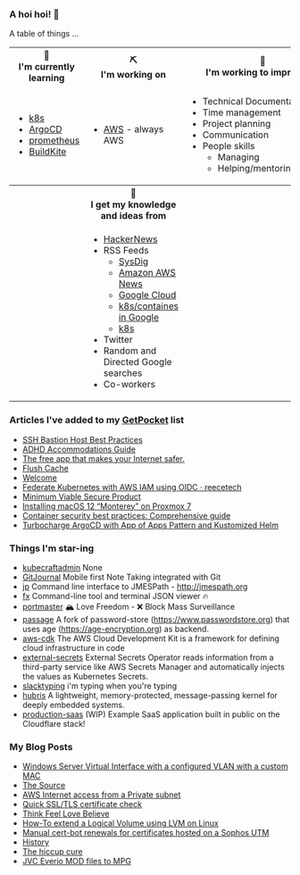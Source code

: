 ### A hoi hoi! 👋

A table of things ...

<table>
    <tr>
        <th>🌱<br/>I'm currently learning</th>
        <th>⛏<br/> I'm working on</th>
        <th>🚧<br/>I'm working to improve on</th>
    </tr>
    <tr>
        <td>
            <ul>
                <li><a href="https://kubernetes.io/">k8s</a></li>
                <li><a href="https://argoproj.github.io/">ArgoCD</a></li>
                <li><a href="https://prometheus.io/">prometheus</a></li>
                <li><a href="https://buildkite.com">BuildKite</a></li>
            </ul>
        </td>
        <td>
            <ul>
                <li><a href="https://aws.amazon.com/">AWS</a> - always AWS</li>
            </ul>
        </td>
        <td>
            <ul>
                <li>Technical Documentation</li>
                <li>Time management</li>
                <li>Project planning</li
                ><li>Communication</li>
                <li>People skills<ul>
                <li>Managing</li>
                <li>Helping/mentoring/coaching</li>
            </ul>
        </td>
    </tr>
    <tr>
        <th>&nbsp;</th>
        <th>🏫<br/>I get my knowledge and ideas from</th>
        <th>&nbsp;</th>
    </tr>
    <tr>
        <td>&nbsp;</td>
        <td>
            <ul>
                <li><a href="https://news.ycombinator.com/">HackerNews</a></li>
                <li>
                    RSS Feeds
                    <ul>
                        <li><a href="http://fetchrss.com/rss/5b4e9e358a93f8cc058b4567960404014.xml">SysDig</a></li>
                        <li><a href="https://aws.amazon.com/new/feed/">Amazon AWS News</a></li>
                        <li><a href="https://cloudblog.withgoogle.com/rss/">Google Cloud</a></li>
                        <li><a href="https://cloudblog.withgoogle.com/products/containers-kubernetes/rss/">k8s/containes in Google</a></li>
                        <li><a href="https://kubernetes.io/feed.xml">k8s</a></li>
                    </ul>
                </li>
                <li>Twitter</li>
                <li>Random and Directed Google searches</li>
                <li>Co-workers</li>
            </ul>
        </td>
        <td>&nbsp;</td>
    </tr>
</table>

### Articles I've added to my [GetPocket](https://getpocket.com/) list

* [SSH Bastion Host Best Practices](https://goteleport.com/blog/security-hardening-ssh-bastion-best-practices/)
* [ADHD Accommodations Guide](https://adhdatwork.add.org/adhd-accommodation-guide/)
* [The free app that makes your Internet safer.](https://1.1.1.1)
* [Flush Cache](https://developers.google.com/speed/public-dns/cache)
* [Welcome](https://superset.apache.org/)
* [Federate Kubernetes with AWS IAM using OIDC · reecetech](https://reece.tech/posts/oidc-k8s-to-aws/)
* [Minimum Viable Secure Product](https://mvsp.dev/mvsp.en/index.html)
* [Installing macOS 12 “Monterey” on Proxmox 7](https://www.nicksherlock.com/2021/10/installing-macos-12-monterey-on-proxmox-7/)
* [Container security best practices: Comprehensive guide](https://sysdig.com/blog/container-security-best-practices/)
* [Turbocharge ArgoCD with App of Apps Pattern and Kustomized Helm](https://medium.com/dzerolabs/turbocharge-argocd-with-app-of-apps-pattern-and-kustomized-helm-ea4993190e7c)

### Things I'm star-ing

* [kubecraftadmin](https://github.com/erjadi/kubecraftadmin)
  None
* [GitJournal](https://github.com/GitJournal/GitJournal)
  Mobile first Note Taking integrated with Git
* [jp](https://github.com/jmespath/jp)
  Command line interface to JMESPath - http://jmespath.org
* [fx](https://github.com/antonmedv/fx)
  Command-line tool and terminal JSON viewer 🔥
* [portmaster](https://github.com/safing/portmaster)
  🏔 Love Freedom - ❌ Block Mass Surveillance
* [passage](https://github.com/FiloSottile/passage)
  A fork of password-store (https://www.passwordstore.org) that uses age (https://age-encryption.org) as backend.
* [aws-cdk](https://github.com/aws/aws-cdk)
  The AWS Cloud Development Kit is a framework for defining cloud infrastructure in code
* [external-secrets](https://github.com/external-secrets/external-secrets)
  External Secrets Operator reads information from a third-party service like AWS Secrets Manager and automatically injects the values as Kubernetes Secrets.
* [slacktyping](https://github.com/will/slacktyping)
  i'm typing when you're typing
* [hubris](https://github.com/oxidecomputer/hubris)
  A lightweight, memory-protected, message-passing kernel for deeply embedded systems.
* [production-saas](https://github.com/cloudflare/production-saas)
  (WIP) Example SaaS application built in public on the Cloudflare stack!

### My Blog Posts

* [Windows Server Virtual Interface with a configured VLAN with a custom MAC](https://pgmac.net.au/technology/2019/12/23/windows-vlan.html)
* [The Source](https://pgmac.net.au/technology/2019/02/25/the-source.html)
* [AWS Internet access from a Private subnet](https://pgmac.net.au/technology/2018/09/03/aws-internet-private-subnets.html)
* [Quick SSL/TLS certificate check](https://pgmac.net.au/technology/2018/04/09/ssl-tls-check.html)
* [Think Feel Love Believe](https://pgmac.net.au/family/2017/11/03/think-feel-love-believe.html)
* [How-To extend a Logical Volume using LVM on Linux](https://pgmac.net.au/technology/2017/11/02/lmv-extend.html)
* [Manual cert-bot renewals for certificates hosted on a Sophos UTM](https://pgmac.net.au/technology/2017/08/30/cert-bot-renewal-sophos-utm.html)
* [History](https://pgmac.net.au/language/2017/08/19/history.html)
* [The hiccup cure](https://pgmac.net.au/no%20laughing%20matter/2017/05/28/the-hiccup-cure.html)
* [JVC Everio MOD files to MPG](https://pgmac.net.au/technology/2015/03/18/jvc-everio-mod-to-mpg.html)
